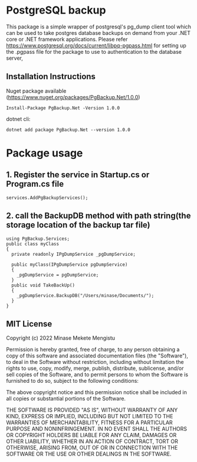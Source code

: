 
# PostgreSQL backup

This package is a simple wrapper of postgresql's pg_dump client tool which can be used to take postgres database backups on demand from your .NET core or .NET framework applications.
Please refer https://www.postgresql.org/docs/current/libpq-pgpass.html for setting up the .pgpass file for the package to use to authentication to the database server, 

## Installation Instructions
Nuget package available (https://www.nuget.org/packages/PgBackup.Net/1.0.0)
```
Install-Package PgBackup.Net -Version 1.0.0
```
dotnet cli:
```
dotnet add package PgBackup.Net --version 1.0.0
```
# Package usage
## 1. Register the service in Startup.cs or Program.cs file
```
services.AddPgBackupServices();
```
## 2. call the BackupDB method with path string(the storage location of the backup tar file) 
```
using PgBackup.Services;
public class myClass
{
  private readonly IPgDumpService _pgDumpService;
  
  public myClass(IPgDumpService pgDumpService)
  {
    _pgDumpService = pgDumpService;
  }
  public void TakeBackUp()
  {
    _pgDumpService.BackupDB("/Users/minase/Documents/");
  }
}
```

## MIT License

Copyright (c) 2022 Minase Mekete Mengistu

Permission is hereby granted, free of charge, to any person obtaining a copy of this software and associated documentation files (the "Software"), to deal in the Software without restriction, including without limitation the rights to use, copy, modify, merge, publish, distribute, sublicense, and/or sell copies of the Software, and to permit persons to whom the Software is furnished to do so, subject to the following conditions:

The above copyright notice and this permission notice shall be included in all copies or substantial portions of the Software.

THE SOFTWARE IS PROVIDED "AS IS", WITHOUT WARRANTY OF ANY KIND, EXPRESS OR IMPLIED, INCLUDING BUT NOT LIMITED TO THE WARRANTIES OF MERCHANTABILITY, FITNESS FOR A PARTICULAR PURPOSE AND NONINFRINGEMENT. IN NO EVENT SHALL THE AUTHORS OR COPYRIGHT HOLDERS BE LIABLE FOR ANY CLAIM, DAMAGES OR OTHER LIABILITY, WHETHER IN AN ACTION OF CONTRACT, TORT OR OTHERWISE, ARISING FROM, OUT OF OR IN CONNECTION WITH THE SOFTWARE OR THE USE OR OTHER DEALINGS IN THE SOFTWARE.
